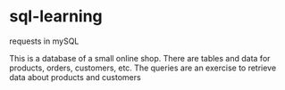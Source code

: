 # sql-learning
requests in mySQL

This is a database of a small online shop. There are tables and data for products, orders, customers, etc. The queries are an exercise to retrieve data about products and customers
 
